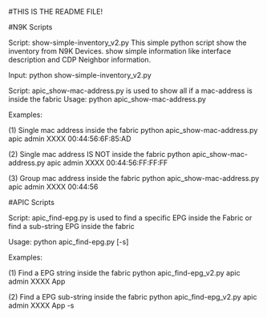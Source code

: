 #THIS IS THE README FILE!

#N9K Scripts

Script: show-simple-inventory_v2.py
This simple python script show the inventory from N9K Devices.
show simple information like interface description and CDP Neighbor information.

Input: python show-simple-inventory_v2.py <IP> <username> <password>

Script: apic_show-mac-address.py is used to show all if a mac-address is inside the fabric
Usage: python apic_show-mac-address.py <hostname> <username> <password> <mac-address>

Examples:

(1) Single mac address inside the fabric
python apic_show-mac-address.py apic admin XXXX 00:44:56:6F:85:AD

(2) Single mac address IS NOT inside the fabric
python apic_show-mac-address.py apic admin XXXX 00:44:56:FF:FF:FF

(3) Group mac address inside the fabric
python apic_show-mac-address.py apic admin XXXX 00:44:56


#APIC Scripts

Script: apic_find-epg.py is used to find a specific EPG inside the Fabric
or find a sub-string EPG inside the fabric

Usage: python apic_find-epg.py <hostname> <username> <password> <epg> [-s]

Examples:

(1) Find a EPG string inside the fabric
python apic_find-epg_v2.py apic admin XXXX App

(2) Find a EPG sub-string inside the fabric
python apic_find-epg_v2.py apic admin XXXX App -s

